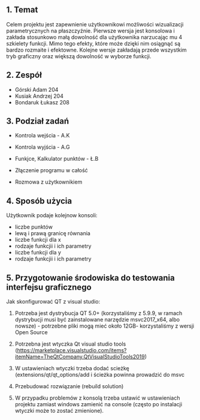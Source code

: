 ## 1. Temat

Celem projektu jest zapewnienie użytkownikowi możliwości wizualizacji parametrycznych na płaszczyźnie.
Pierwsze wersja jest konsolowa i zakłada stosunkowo małą dowolność dla użytkownika narzucając mu 4 szkielety funkcji.
Mimo tego efekty, które może dzięki nim osiągnąć są bardzo rozmaite i efektowne.
Kolejne wersje zakładają przede wszystkim tryb graficzny oraz większą dowolność w wyborze funkcji.

## 2. Zespół

- Górski Adam      204
- Kusiak Andrzej   204
- Bondaruk Łukasz  208

## 3. Podział zadań

- Kontrola wejścia - A.K
- Kontrola wyjścia - A.G
- Funkjce, Kalkulator punktów - Ł.B

- Złączenie programu w całość
- Rozmowa z użytkownikiem

## 4. Sposób użycia

Użytkownik podaje kolejnow konsoli:
- liczbe punktów
- lewą i prawą granicę równania
- liczbe funkcji dla x
- rodzaje funkcjii i ich parametry
- liczbe funkcji dla y
- rodzaje funkcjii i ich parametry

## 5. Przygotowanie środowiska do testowania interfejsu graficznego

Jak skonfigurować QT z visual studio:

1. Potrzeba jest dystrybucja QT 5.0+ (korzystaliśmy z 5.9.9, w ramach dystrybucji musi być zainstalowane narzędzie msvc2017_x64, albo nowsze) - potrzebne pliki mogą mieć około 12GB-
korzystaliśmy z wersji Open Source

2. Potrzebna jest wtyczka Qt visual studio tools (https://marketplace.visualstudio.com/items?itemName=TheQtCompany.QtVisualStudioTools2019)

3. W ustawieniach wtyczki trzeba dodać scieżkę (extensions/qt/qt_options/add i ścieżka powinna prowadzić do msvc

4. Przebudować rozwiązanie (rebuild solution)

5. W przypadku problemów z konsolą trzeba ustawić w ustawieniach projektu zamiast windows zamienić na console (często po instalacji wtyczki może to zostać zmienione).

